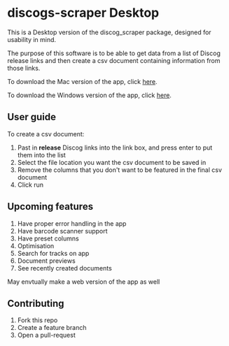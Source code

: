# discogs-scraper Desktop

This is a Desktop version of the discog_scraper package, designed for usability in mind.

The purpose of this software is to be able to get data from a list of Discog release links and then create a csv document containing information from those links.

To download the Mac version of the app, click <a id="raw-url" href="https://raw.githubusercontent.com/casperUoS/DiscogScraperDesktop/main/macApp.zip">here</a>.

To download the Windows version of the app, click <a id="raw-url" href="https://raw.githubusercontent.com/casperUoS/DiscogScraperDesktop/main/windowsApp.zip">here</a>.

## User guide

To create a csv document:

<ol>
  <li>Past in <strong>release</strong> Discog links into the link box, and press enter to put them into the list</li>
  <li>Select the file location you want the csv document to be saved in</li>
  <li>Remove the columns that you don't want to be featured in the final csv document</li>
  <li>Click run</li>
</ol>

## Upcoming features

<ol>
  <li>Have proper error handling in the app</li>
  <li>Have barcode scanner support</li>
  <li>Have preset columns</li>
  <li>Optimisation</li>
  <li>Search for tracks on app</li>
  <li>Document previews</li>
  <li>See recently created documents</li>
</ol>

May envtually make a web version of the app as well

## Contributing

1. Fork this repo
2. Create a feature branch
3. Open a pull-request
